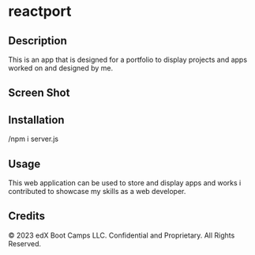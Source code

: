 # reactport

## Description

This is an app that is designed for a portfolio to display projects and apps worked on and designed by me.

## Screen Shot


## Installation

/npm i server.js

## Usage

This web application can be used to store and display apps and works i contributed to showcase my skills as a web developer.

## Credits

© 2023 edX Boot Camps LLC. Confidential and Proprietary. All Rights Reserved.